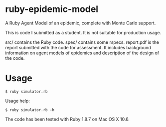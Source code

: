 ruby-epidemic-model
===================

A Ruby Agent Model of an epidemic, complete with Monte Carlo support.

This is code I submitted as a student. It is not suitable for production usage.

src/ contains the Ruby code.
spec/ contains some rspecs.
report.pdf is the report submitted with the code for assessment. It includes background information on agent models of epidemics and description of the design of the code.

Usage
=====

    $ ruby simulator.rb

Usage help:

    $ ruby simulator.rb -h

The code has been tested with Ruby 1.8.7 on Mac OS X 10.6.
